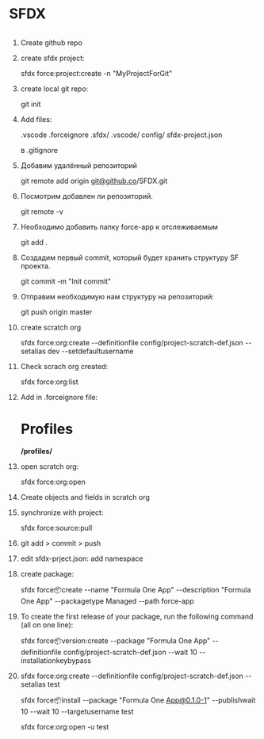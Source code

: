 # SFDX

######

1. Create github repo

2. create sfdx project:

   sfdx force:project:create -n "MyProjectForGit"

3. create local git repo:
    
    git init

4. Add files:

   .vscode
   .forceignore
   .sfdx/
   .vscode/
   config/
   sfdx-project.json

   в .gitignore

5. Добавим удалённый репозиторий

   git remote add origin git@github.co/SFDX.git

6. Посмотрим добавлен ли репозиторий.

   git remote -v

7. Необходимо добавить папку force-app к отслеживаемым

   git add .

8. Создадим первый commit, который будет хранить структуру SF проекта.

   git commit -m "Init commit"

9. Отправим необходимую нам структуру на репозиторий:

   git push origin master

10. create scratch org

    sfdx force:org:create --definitionfile config/project-scratch-def.json --setalias dev --setdefaultusername

11. Check scrach org created:

    sfdx force:org:list

12. Add in .forceignore file:

    # Profiles
    **/profiles/**

13. open scratch org:

    sfdx force:org:open

14. Create objects and fields in scratch org

15. synchronize with project:

    sfdx force:source:pull

16. git add > commit > push

17. edit sfdx-prject.json: add namespace

18. create package:
 
    sfdx force:package:create --name "Formula One App" --description "Formula One App" --packagetype Managed --path force-app

19. To create the first release of your package, run the following command (all on one line):

    sfdx force:package:version:create --package "Formula One App" --definitionfile config/project-scratch-def.json --wait 10 --installationkeybypass

20.  
    sfdx force:org:create --definitionfile config/project-scratch-def.json --setalias test 
    
    sfdx force:package:install --package "Formula One App@0.1.0-1" --publishwait 10 --wait 10 --targetusername test 

    sfdx force:org:open -u test